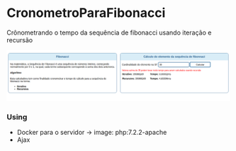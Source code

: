 # CronometroParaFibonacci

Crônometrando o tempo da sequência de fibonacci usando iteração e recursão

![](screenshots/screenshot1.png)

### Using
 - Docker para o servidor -> image: php:7.2.2-apache 
 - Ajax

